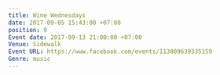 ```yaml
---
title: Wine Wednesdays
date: 2017-09-05 15:43:00 +07:00
position: 9
Event date: 2017-09-13 21:00:00 +07:00
Venue: Sidewalk
Event URL: https://www.facebook.com/events/113809639335159
Genre: music
---
```


